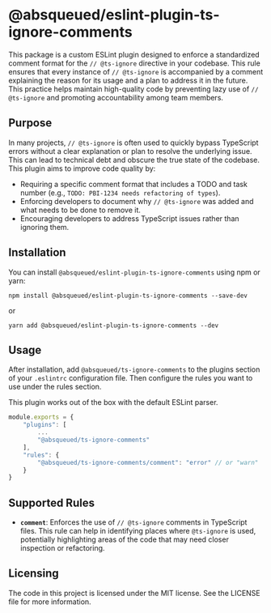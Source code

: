 # @absqueued/eslint-plugin-ts-ignore-comments

This package is a custom ESLint plugin designed to enforce a standardized comment format for the `// @ts-ignore` directive in your codebase. This rule ensures that every instance of `// @ts-ignore` is accompanied by a comment explaining the reason for its usage and a plan to address it in the future. This practice helps maintain high-quality code by preventing lazy use of `// @ts-ignore` and promoting accountability among team members.

## Purpose
In many projects, `// @ts-ignore` is often used to quickly bypass TypeScript errors without a clear explanation or plan to resolve the underlying issue. This can lead to technical debt and obscure the true state of the codebase. This plugin aims to improve code quality by:

- Requiring a specific comment format that includes a TODO and task number (e.g., `TODO: PBI-1234 needs refactoring of types`).
- Enforcing developers to document why `// @ts-ignore` was added and what needs to be done to remove it.
- Encouraging developers to address TypeScript issues rather than ignoring them.

## Installation
You can install `@absqueued/eslint-plugin-ts-ignore-comments` using npm or yarn:

`npm install @absqueued/eslint-plugin-ts-ignore-comments --save-dev`

or

`yarn add @absqueued/eslint-plugin-ts-ignore-comments --dev`

## Usage
After installation, add `@absqueued/ts-ignore-comments` to the plugins section of your `.eslintrc` configuration file. Then configure the rules you want to use under the rules section.

This plugin works out of the box with the default ESLint parser.

```js
module.exports = {
    "plugins": [
        ...
        "@absqueued/ts-ignore-comments"
    ],
    "rules": {
        "@absqueued/ts-ignore-comments/comment": "error" // or "warn"
    }
}
```

## Supported Rules
* **`comment`**: Enforces the use of `// @ts-ignore` comments in TypeScript files. This rule can help in identifying places where `@ts-ignore` is used, potentially highlighting areas of the code that may need closer inspection or refactoring.

## Licensing
The code in this project is licensed under the MIT license. See the LICENSE file for more information.
